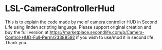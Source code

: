 # LSL-CameraControllerHud
This is to explain the code made by me of camera controller HUD in Second Life using linden scripting language. Please support original creation and buy the full version at https://marketplace.secondlife.com/p/Camera-Control-HUD-Full-Perm/23388592 if you wish to use/mod it in second life. Thank you.
